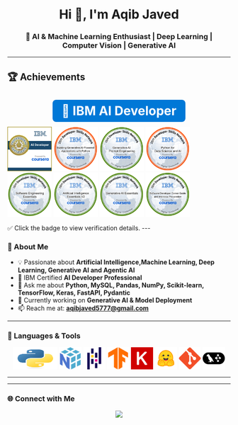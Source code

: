 <h1 align="center"><b>Hi 👋, I'm Aqib Javed</b></h1>
<h3 align="center">🚀  AI &amp; Machine Learning Enthusiast | Deep Learning | Computer Vision | Generative AI 
</h3>

---

## 🏆 Achievements  
<h1 align="center">
  <span style="background-color:#0078D7; color:white; padding:8px 20px; border-radius:8px;">
    🧠 IBM AI Developer
  </span>
</h1>


<p align="left">
  <!-- Replace each link below with your individual Credly badge URLs -->
  <a href="https://www.credly.com/earner/earned/badge/b93fdbd8-4535-47f5-8ce9-0508d3e48c38" target="_blank"><img src="assets/image.png" alt="IBM Badges" width="100" /></a>
  <a href="https://www.credly.com/badges/94535594-2853-4b40-9c47-90425f957e28" target="_blank"><img src="assets/Building Gen AI Application.png" alt="IBM Badges" width="100" /></a>
  <a href="https://www.credly.com/earner/earned/badge/49499a87-dea7-4601-baf5-6379e953faa5" target="_blank"><img src="assets/Gen-AI.png" alt="IBM Badges" width="100" /></a>
  <a href="https://www.credly.com/earner/earned/badge/58a68758-50f6-47be-bb85-5b6965217013" target="_blank"><img src="assets/python.png" alt="IBM Badges" width="100" /></a>
  <a href="https://www.credly.com/earner/earned/badge/bddca5e8-e530-449c-9480-562bb67a1a89" target="_blank"><img src="assets/image-soft.png" alt="IBM Badges" width="100" /></a>
  <a href="https://www.credly.com/earner/earned/badge/2c0810df-1f8a-4a1c-924d-999daa8ee283" target="_blank"><img src="assets/AI.png" alt="IBM Badges" width="100" /></a>
  <a href="https://www.credly.com/earner/earned/badge/2fea64f7-3638-4107-aa86-2752d283dc8f" target="_blank"><img src="assets/Gen-AI-Ess.png" alt="IBM Badges" width="100" /></a>
  <a href="https://www.credly.com/earner/earned/badge/82904636-96f2-405b-8e7f-1e512cf9b99c" target="_blank"><img src="assets/Interview.png" alt="IBM Badges" width="100" /></a>
</p>
✅ Click the badge to view verification details.
---

### 🌱 About Me
- 💡 Passionate about **Artificial Intelligence,Machine Learning, Deep Learning, Generative AI and Agentic AI**
- 🧠 IBM Certified **AI Developer Professional**
- 💬 Ask me about **Python, MySQL, Pandas, NumPy, Scikit-learn, TensorFlow, Keras, FastAPI, Pydantic**
- 🔭 Currently working on **Generative AI & Model Deployment**
- 📫 Reach me at: **aqibjaved5777@gmail.com**

---

### 🧰 Languages & Tools
<p align="center">
  <img src="https://github.com/devicons/devicon/blob/master/icons/python/python-original.svg" alt="Python" width="100" height="50"/>
  <img src="https://github.com/devicons/devicon/blob/master/icons/numpy/numpy-original.svg" alt="Numpy" width="50" height="50"/>
  <img src="https://github.com/devicons/devicon/blob/master/icons/pandas/pandas-original.svg" alt="Pandas" width="50" height="50"/>
  <img src="https://github.com/devicons/devicon/blob/master/icons/tensorflow/tensorflow-original.svg" alt="TensorFlow" width="50" height="50"/>
  <img src="https://github.com/devicons/devicon/blob/master/icons/keras/keras-original.svg" alt="Keras" width="50" height="50"/>
  <img src="assets/Hugging Face.png" alt="Hugging Face" width="50" height="50"/>
  <img src="https://github.com/devicons/devicon/blob/master/icons/git/git-original.svg" alt="Git" width="50" height="50"/>
  <img src="assets/Lang Graph.png" alt="Lang Graph" width="50" height="50"/>
</p>

---

---

### 🌐 Connect with Me
<p align="center">
  <a href="https://www.linkedin.com/in/aqib-javed-23539838b/" target="_blank">
    <img src="https://img.shields.io/badge/LinkedIn-Connect-blue?style=for-the-badge&logo=linkedin" />
  </a>
</p>
